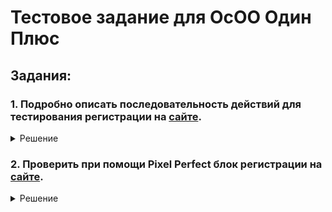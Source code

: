 # Тестовое задание для ОсОО Один Плюс

## Задания:

### 1. Подробно описать последовательность действий для тестирования регистрации на [сайте](https://fanated.com/).

<details>
  <summary>Решение</summary>
  
  Данную задачу решил выполнить в виде тест-кейсов, так как они более подробдно описывают порядок действий для тестирования регистрации.
  
 [Оформленные тест-кейсы](https://docs.google.com/spreadsheets/d/1wTLiHs5SqJK7truSUDDbvjii8y2W20N8Ct104oaz8FY/edit?usp=sharing)
  
</details>

### 2. Проверить при помощи Pixel Perfect блок регистрации на [сайте](https://tnft.ru/).

<details>
  <summary>Решение</summary>
    
  [Результат тестирования верстки с помощью Pixel Perfect](https://docs.google.com/document/d/1u9fiui9q37U02FPBerrkY0Cs4t9tr6bnwKLkO5X20pY/edit?usp=sharing)
  
</details>
